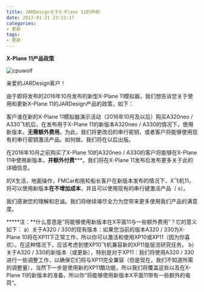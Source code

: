 ```yaml
---
title: JARDesign关于X-Plane 11的声明
date: 2017-01-21 23:12:17
categories:
- 更新
tags:
- 更新
---
```


**X-Plane 11产品政策**

![cpuwolf](/images/data/attachment/201701/26/145749jheoumqaekj5mme1.jpg)


亲爱的JARDesign客户！

由于即将发布的2016年10月发布的新型X-Plane 11模拟器，我们想告诉您关于使用和更新X-Plane 11的JARDesign产品的政策，如下：

客户谁在新的X-Plane 11模拟器演示活动（2016年10月及以后）购买A320neo / A330飞机后，在发布用于X-Plane 11的新版本A320neo / A330的情况下，使用新版本，**无需额外费用**。为此，我们将更改旧的串行密钥，或者客户将能够使用现有的串行密钥激活产品。如何做，我们将在以后出版。

在2016年10月之前购买了X-Plane 10的A320neo / A330的客户将能够在X-Plane 11中使用新版本，**并额外付费*****。我们将在X-Plane 11发布后发布更多关于此的详细信息。

的X生活，地面操作，FMCar和拖轮船长客户在新版本发布的情况下，X飞机11，将可以使用新版本**在不增加成本**，并且可以使用现有的串行键激活产品（ s）。

我们感谢您的理解和忠诚。我们将继续竭尽全力为您带来更多使用我们产品的满意度。

*****注：**什么意思是“将能够使用新版本在X平面11与一些额外费用”？它的意义如下：
a）关于A320 / 330的现有版本：如果您当前的版本A320 / 330为X-Plane 10将在XP11下正常工作，所以你可以激活和使用XP10或XP11（因为你喜欢）。在这种情况下，应该考虑到使XP10飞机兼容新的XP11是层流研究任务。
b）关于A320 / 330的新版本（或更新），特别是对于XP11：我们将使用A320 / 330进行一些调整工作，以确保它们将与XP11完全兼容（但是现在，我们不知道所需的调整量），当然下一步是使用新的XP11酷功能，所以我们将覆盖这些以及在X-Plane 11的新版本的准备。所以你“将能够使用新版本X平面11带有一些额外的电荷“。
